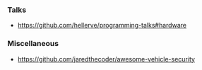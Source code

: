 ### Talks

- https://github.com/hellerve/programming-talks#hardware

### Miscellaneous

- https://github.com/jaredthecoder/awesome-vehicle-security